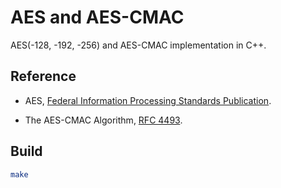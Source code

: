 # AES and AES-CMAC

AES(-128, -192, -256) and AES-CMAC implementation in C++.

## Reference

- AES, [Federal Information Processing Standards Publication](https://nvlpubs.nist.gov/nistpubs/fips/nist.fips.197.pdf).

- The AES-CMAC Algorithm, [RFC 4493](https://tools.ietf.org/html/rfc4493).

## Build

```sh
make
```